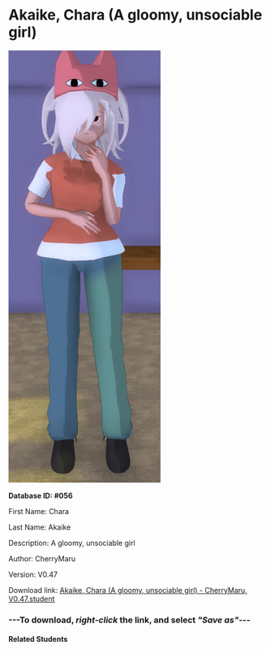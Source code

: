 # Akaike, Chara (A gloomy, unsociable girl)

<img src="Files/Akaike, Chara (A gloomy, unsociable girl).png" title="Akaike, Chara (A gloomy, unsociable girl) - CherryMaru, V0.47">

**Database ID: #056**

First Name: Chara

Last Name: Akaike

Description: A gloomy, unsociable girl

Author: CherryMaru

Version: V0.47

Download link: <a href="https://raw.githubusercontent.com/Arbiter1223/Daigaku-Gurashi-Custom-Students/master/Students/Files/Akaike%2C%20Chara%20(A%20gloomy%2C%20unsociable%20girl)%20-%20CherryMaru%2C%20V0.47.student">Akaike, Chara (A gloomy, unsociable girl) - CherryMaru, V0.47.student</a>

### ---**To download, _right-click_ the link, and select _"Save as"_**---

#### Related Students

